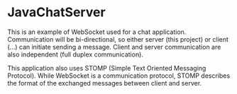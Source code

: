 # JavaChatServer

This is an example of WebSocket used for a chat application. Communication will be bi-directional, so either server (this project) or client (...) can initiate sending a message.
Client and server communication are also independent (full duplex communication). 

This application also uses STOMP (Simple Text Oriented Messaging Protocol). While WebSocket is a communication protocol, STOMP describes the format of the exchanged messages between client and server. 
